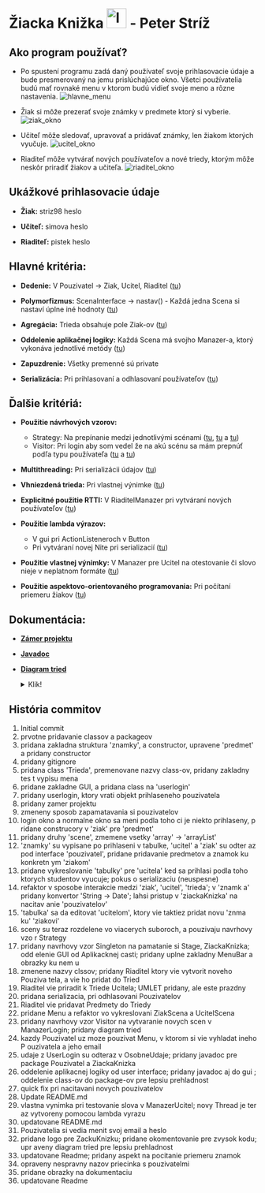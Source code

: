 # Žiacka Knižka <img src="../master/obrazky/logo.png" alt="logo" width="40"/> - Peter Stríž

## Ako program používať?
- Po spustení programu zadá daný používateľ svoje prihlasovacie údaje a bude presmerovaný na jemu prislúchajúce okno. Všetci používatelia budú mať rovnaké menu v ktorom budú vidieť svoje meno a rôzne nastavenia. ![hlavne_menu](../master/obrazky/Hlavne_menu.png)

- Žiak si môže prezerať svoje známky v predmete ktorý si vyberie. ![ziak_okno](../master/obrazky/ziak_okno.png)

- Učiteľ môže sledovať, upravovať a pridávať známky, len žiakom ktorých vyučuje. ![ucitel_okno](../master/obrazky/ucitel_okno.PNG)

- Riaditeľ môže vytvárať nových používateľov a nové triedy, ktorým môže neskôr priradiť žiakov a učiteľa. ![riaditel_okno](../master/obrazky/riaditel_okno.PNG)

## Ukážkové prihlasovacie údaje
* **Žiak:** striz98 heslo

* **Učiteľ:** simova heslo

* **Riaditeľ:** pistek heslo

## Hlavné kritéria:
* **Dedenie:** V Pouzivatel -> Ziak, Ucitel, Riaditel ([tu](../master/src/pouzivatelia/Ziak.java#L20))

* **Polymorfizmus:** ScenaInterface -> nastav() - Každá jedna Scena si nastaví úplne iné hodnoty ([tu](../master/src/guiAplikacnaLogika/Scena.java#L26))

* **Agregácia:** Trieda obsahuje pole Ziak-ov ([tu](../master/src/udaje/Trieda.java#L21))

* **Oddelenie aplikačnej logiky:** Každá Scena má svojho Manazer-a, ktorý vykonáva jednotlivé metódy ([tu](../master/src/guiAplikacnaLogika/ManazerLogin.java))

* **Zapuzdrenie:** Všetky premenné sú private

* **Serializácia:** Pri prihlasovaní a odhlasovaní používateľov ([tu](../master/src/udaje/ZiackaKnizkaSingleton.java#L49-L89))

## Ďalšie kritériá:
* **Použitie návrhových vzorov:** 
  * Strategy: Na prepínanie medzi jednotlivými scénami ([tu](../master/src/guiAplikacnaLogika/ManazerLogin.java#L38-L40), [tu](../master/src/guiAplikacnaLogika/Scena.java#L13-L29) a [tu](../master/src/gui/ScenaUcitelHlavna.java#L49-L60))
  * Visitor: Pri login aby som vedel že na akú scénu sa mám prepnúť podľa typu používateľa ([tu](../master/src/guiAplikacnaLogika/ManazerLogin.java#L27-L54) a [tu](../master/src/pouzivatelia/Ziak.java#L103-L105))

* **Multithreading:** Pri serializácii údajov ([tu](../master/src/udaje/ZiackaKnizkaSingleton.java#L50-L61))

* **Vhniezdená trieda:** Pri vlastnej výnimke ([tu](../master/src/guiAplikacnaLogika/ManazerUcitel.java#L28-L32))

* **Explicitné použitie RTTI:** V RiaditelManazer pri vytváraní nových používateľov ([tu](../master/src/guiAplikacnaLogika/ManazerRiaditel.java#L48-L62))

* **Použitie lambda výrazov:** 
  * V gui pri ActionListeneroch v Button 
  * Pri vytváraní novej Nite pri serializacií  ([tu](../master/src/udaje/ZiackaKnizkaSingleton.java#L50-L61))

* **Použitie vlastnej výnimky:** V Manazer pre Ucitel na otestovanie či slovo nieje v neplatnom formáte ([tu](../master/src/guiAplikacnaLogika/ManazerUcitel.java#L28-#L44))

* **Použitie aspektovo-orientovaného programovania:** Pri počítaní priemeru žiakov ([tu](../master/src/aspekt/PocitaniePriemeru.java))
 
## Dokumentácia:
* [**Zámer projektu**](../master/Zamer%20PeterStriz%20Projekt%20ZiackaKnizka.pdf)

* [**Javadoc**](../master/doc/index.html)

* [**Diagram tried**](../master/Schema.uxf) <details> <summary>Klik!</summary> <img src="../master/obrazky/schema.png" alt="schema"/> </details>

## História commitov
1. Initial commit
2. prvotne pridavanie classov a packageov
3. pridana zakladna struktura 'znamky', a constructor, upravene 'predmet' a pridany constructor
4. pridany gitignore
5. pridana class 'Trieda', premenovane nazvy class-ov, pridany zakladny tes
t vypisu mena 
6. pridane zakladne GUI, a pridana class na 'userlogin'
7. pridany userlogin, ktory vrati objekt prihlaseneho pouzivatela
8. pridany zamer projektu
9. zmeneny sposob zapamatavania si pouzivatelov
10. login okno a normalne okno sa meni podla toho ci je niekto prihlaseny, p
ridane construcory v 'ziak' pre 'predmet'
11. pridany druhy 'scene', zmemene vsetky 'array' -> 'arrayList'
12. 'znamky' su vypisane po prihlaseni v tabulke, 'ucitel' a 'ziak' su odter
az pod interface 'pouzivatel', pridane pridavanie predmetov a znamok ku konkretn
ym 'ziakom'
13. pridane vykreslovanie 'tabulky' pre 'ucitela' ked sa prihlasi podla toho
 ktorych studentov vyucuje; pokus o serializaciu (neuspesne)
14. refaktor v sposobe interakcie medzi 'ziak', 'ucitel', 'trieda'; v 'znamk
a' pridany konvertor 'String -> Date'; lahsi pristup v 'ziackaKnizka' na nacitav
anie 'pouzivatelov'
15. 'tabulka' sa da editovat 'ucitelom', ktory vie taktiez pridat novu 'znma
ku' 'ziakovi'
16. sceny su teraz rozdelene vo viacerych suboroch, a pouzivaju navrhovy vzo
r Strategy
17. pridany navrhovy vzor Singleton na pamatanie si Stage, ZiackaKnizka; odd
elenie GUI od Aplikacknej casti; pridany uplne zakladny MenuBar a obrazky ku nem
u
18. zmenene nazvy clssov; pridany Riaditel ktory vie vytvorit noveho Pouziva
tela, a vie ho pridat do Tried
19. Riaditel vie priradit k Triede Ucitela; UMLET pridany, ale este prazdny
20. pridana serializacia, pri odhlasovani Pouzivatelov
21. Riaditel vie pridavat Predmety do Triedy
22. pridane Menu a refaktor vo vykreslovani ZiakScena a UcitelScena
23. pridany navrhovy vzor Visitor na vytvaranie novych scen v ManazerLogin; 
pridany diagram tried
24. kazdy Pouzivatel uz moze pouzivat Menu, v ktorom si vie vyhladat ineho P
ouzivatela a jeho email
25. udaje z UserLogin su odteraz v OsobneUdaje; pridany javadoc pre package 
Pouzivatel a ZiackaKnizka
26. oddelenie aplikacnej logiky od user interface; pridany javadoc aj do gui
; oddelenie class-ov do package-ov pre lepsiu prehladnost
27. quick fix pri nacitavani novych pouzivatelov
28. Update README.md
29. vlastna vynimka pri testovanie slova v ManazerUcitel; novy Thread je ter
az vytvoreny pomocou lambda vyrazu
30. updatovane README.md
31. Pouzivatelia si vedia menit svoj email a heslo
32. pridane logo pre ZackuKnizku; pridane okomentovanie pre zvysok kodu; upr
aveny diagram tried pre lepsiu prehladnost
33. updatovane Readme; pridany aspekt na pocitanie priemeru znamok
34. opraveny nespravny nazov priecinka s pouzivatelmi
35. pridane obrazky na dokumentaciu
36. updatovane Readme
